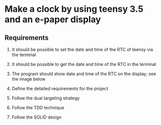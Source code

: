 # Make a clock by using teensy 3.5 and an e-paper display

## Requirements

1. It should be possible to set the date and time of the RTC of teensy via the terminal

2. It should be possible to get the date and time of the RTC in the terminal

3. The program should show date and time of the RTC on the display; see the image below

4. Define the detailed requirements for the project

5. Follow the dual targeting strategy

6. Follow the TDD technique

7. Follow the SOLID design
